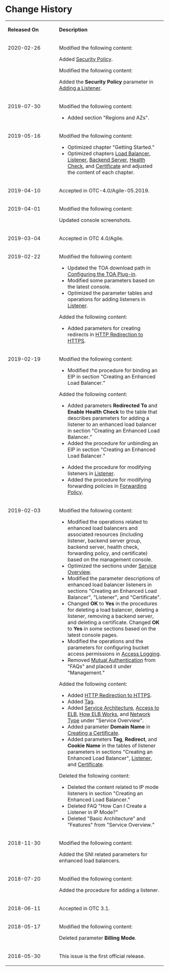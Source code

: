 # Change History<a name="EN-US_TOPIC_0098947025"></a>

<a name="table315225518207"></a>
<table><tbody><tr id="row0152755112018"><td class="cellrowborder" valign="top" width="32.33%"><p id="p1510063914215"><a name="p1510063914215"></a><a name="p1510063914215"></a><strong id="b17530911145216"><a name="b17530911145216"></a><a name="b17530911145216"></a>Released On</strong></p>
</td>
<td class="cellrowborder" valign="top" width="67.67%"><p id="p101007397211"><a name="p101007397211"></a><a name="p101007397211"></a><strong id="b84235270617926"><a name="b84235270617926"></a><a name="b84235270617926"></a>Description</strong></p>
</td>
</tr>
<tr id="row1570102518574"><td class="cellrowborder" valign="top" width="32.33%"><p id="p2570112516573"><a name="p2570112516573"></a><a name="p2570112516573"></a>2020-02-26</p>
</td>
<td class="cellrowborder" valign="top" width="67.67%"><p id="p14412740580"><a name="p14412740580"></a><a name="p14412740580"></a>Modified the following content:</p>
<p id="p833223518016"><a name="p833223518016"></a><a name="p833223518016"></a>Added <a href="security-policy.md">Security Policy</a>.</p>
<p id="p11634152635816"><a name="p11634152635816"></a><a name="p11634152635816"></a>Modified the following content:</p>
<p id="p134721711301"><a name="p134721711301"></a><a name="p134721711301"></a>Added the <strong id="b883319261677"><a name="b883319261677"></a><a name="b883319261677"></a>Security Policy</strong> parameter in <a href="adding-a-listener.md">Adding a Listener</a>.</p>
</td>
</tr>
<tr id="row5263172717215"><td class="cellrowborder" valign="top" width="32.33%"><p id="p5945928122115"><a name="p5945928122115"></a><a name="p5945928122115"></a>2019-07-30</p>
</td>
<td class="cellrowborder" valign="top" width="67.67%"><p id="p4945102852115"><a name="p4945102852115"></a><a name="p4945102852115"></a>Modified the following content:</p>
<a name="ul994513288215"></a><a name="ul994513288215"></a><ul id="ul994513288215"><li>Added section "Regions and AZs".</li></ul>
</td>
</tr>
<tr id="row14517581113"><td class="cellrowborder" valign="top" width="32.33%"><p id="p204521257112"><a name="p204521257112"></a><a name="p204521257112"></a>2019-05-16</p>
</td>
<td class="cellrowborder" valign="top" width="67.67%"><p id="p34522515119"><a name="p34522515119"></a><a name="p34522515119"></a>Modified the following content:</p>
<a name="ul16904145411111"></a><a name="ul16904145411111"></a><ul id="ul16904145411111"><li>Optimized chapter "Getting Started."</li><li>Optimized chapters <a href="load-balancer.md">Load Balancer</a>, <a href="listener.md">Listener</a>, <a href="backend-server.md">Backend Server</a>, <a href="health-check.md">Health Check</a>, and <a href="certificate.md">Certificate</a> and adjusted the content of each chapter.</li></ul>
</td>
</tr>
<tr id="row168913231153"><td class="cellrowborder" valign="top" width="32.33%"><p id="p39072361510"><a name="p39072361510"></a><a name="p39072361510"></a>2019-04-10</p>
</td>
<td class="cellrowborder" valign="top" width="67.67%"><p id="p19020235158"><a name="p19020235158"></a><a name="p19020235158"></a>Accepted in OTC-4.0/Agile-05.2019.</p>
</td>
</tr>
<tr id="row7750195122218"><td class="cellrowborder" valign="top" width="32.33%"><p id="p67533516222"><a name="p67533516222"></a><a name="p67533516222"></a>2019-04-01</p>
</td>
<td class="cellrowborder" valign="top" width="67.67%"><p id="p791355202220"><a name="p791355202220"></a><a name="p791355202220"></a>Modified the following content:</p>
<p id="p1392205518229"><a name="p1392205518229"></a><a name="p1392205518229"></a>Updated console screenshots.</p>
</td>
</tr>
<tr id="row1430818131058"><td class="cellrowborder" valign="top" width="32.33%"><p id="p103080135518"><a name="p103080135518"></a><a name="p103080135518"></a>2019-03-04</p>
</td>
<td class="cellrowborder" valign="top" width="67.67%"><p id="p163082137513"><a name="p163082137513"></a><a name="p163082137513"></a>Accepted in OTC 4.0/Agile.</p>
</td>
</tr>
<tr id="row6755110204918"><td class="cellrowborder" valign="top" width="32.33%"><p id="p18756131011491"><a name="p18756131011491"></a><a name="p18756131011491"></a>2019-02-22</p>
</td>
<td class="cellrowborder" valign="top" width="67.67%"><p id="p57568107499"><a name="p57568107499"></a><a name="p57568107499"></a>Modified the following content:</p>
<a name="ul5551926762"></a><a name="ul5551926762"></a><ul id="ul5551926762"><li>Updated the TOA download path in <a href="configuring-the-toa-plug-in.md">Configuring the TOA Plug-in</a>.</li><li>Modified some parameters based on the latest console.</li><li>Optimized the parameter tables and operations for adding listeners in <a href="listener.md">Listener</a>.</li></ul>
<p id="p4925141115612"><a name="p4925141115612"></a><a name="p4925141115612"></a>Added the following content:</p>
<a name="ul143718218319"></a><a name="ul143718218319"></a><ul id="ul143718218319"><li>Added parameters for creating redirects in <a href="http-redirection-to-https.md">HTTP Redirection to HTTPS</a>.</li></ul>
</td>
</tr>
<tr id="row560954234615"><td class="cellrowborder" valign="top" width="32.33%"><p id="p11610742144614"><a name="p11610742144614"></a><a name="p11610742144614"></a>2019-02-19</p>
</td>
<td class="cellrowborder" valign="top" width="67.67%"><p id="p2070513236118"><a name="p2070513236118"></a><a name="p2070513236118"></a>Modified the following content:</p>
<a name="ul61912551125"></a><a name="ul61912551125"></a><ul id="ul61912551125"><li>Modified the procedure for binding an EIP in section "Creating an Enhanced Load Balancer."</li></ul>
<p id="p1561014234616"><a name="p1561014234616"></a><a name="p1561014234616"></a>Added the following content:</p>
<a name="ul120313511768"></a><a name="ul120313511768"></a><ul id="ul120313511768"><li>Added parameters <strong id="b493511444918"><a name="b493511444918"></a><a name="b493511444918"></a>Redirected To</strong> and <strong id="b1393617444910"><a name="b1393617444910"></a><a name="b1393617444910"></a>Enable Health Check</strong> to the table that describes parameters for adding a listener to an enhanced load balancer in section "Creating an Enhanced Load Balancer."</li><li>Added the procedure for unbinding an EIP in section "Creating an Enhanced Load Balancer."</li></ul>
<a name="ul16765927122610"></a><a name="ul16765927122610"></a><ul id="ul16765927122610"><li>Added the procedure for modifying listeners in <a href="listener.md">Listener</a>.</li><li>Added the procedure for modifying forwarding policies in <a href="forwarding-policy.md">Forwarding Policy</a>.</li></ul>
</td>
</tr>
<tr id="row1674233755916"><td class="cellrowborder" valign="top" width="32.33%"><p id="p874312379594"><a name="p874312379594"></a><a name="p874312379594"></a>2019-02-03</p>
</td>
<td class="cellrowborder" valign="top" width="67.67%"><p id="p62295814455"><a name="p62295814455"></a><a name="p62295814455"></a>Modified the following content:</p>
<a name="ul5543165122017"></a><a name="ul5543165122017"></a><ul id="ul5543165122017"><li>Modified the operations related to enhanced load balancers and associated resources (including listener, backend server group, backend server, health check, forwarding policy, and certificate) based on the management console.</li><li>Optimized the sections under <a href="service-overview.md">Service Overview</a>.</li><li>Modified the parameter descriptions of enhanced load balancer listeners in sections "Creating an Enhanced Load Balancer", "Listener", and "Certificate".</li><li>Changed <strong id="b7772143681219"><a name="b7772143681219"></a><a name="b7772143681219"></a>OK</strong> to <strong id="b1639510404125"><a name="b1639510404125"></a><a name="b1639510404125"></a>Yes</strong> in the procedures for deleting a load balancer, deleting a listener, removing a backend server, and deleting a certificate. Changed <strong id="b104081475514"><a name="b104081475514"></a><a name="b104081475514"></a>OK</strong> to <strong id="b12408167159"><a name="b12408167159"></a><a name="b12408167159"></a>Yes</strong> in some sections based on the latest console pages.</li><li>Modified the operations and the parameters for configuring bucket access permissions in <a href="access-logging.md">Access Logging</a>.</li><li>Removed <a href="mutual-authentication.md">Mutual Authentication</a> from "FAQs" and placed it under "Management."</li></ul>
<div class="p" id="p4709725103213"><a name="p4709725103213"></a><a name="p4709725103213"></a>Added the following content:<a name="ul372813256321"></a><a name="ul372813256321"></a><ul id="ul372813256321"><li>Added <a href="http-redirection-to-https.md">HTTP Redirection to HTTPS</a>.</li><li>Added <a href="tag.md">Tag</a>.</li><li>Added <a href="what-is-elastic-load-balancing.md#section031725010213">Service Architecture</a>, <a href="what-is-elastic-load-balancing.md#section17818164132517">Access to ELB</a>, <a href="how-elb-works.md">How ELB Works</a>, and <a href="network-type-0.md">Network Type</a> under "Service Overview".</li><li>Added parameter <strong id="b842352706164142"><a name="b842352706164142"></a><a name="b842352706164142"></a>Domain Name</strong> in <a href="creating-a-certificate.md">Creating a Certificate</a>.</li><li>Added parameters <strong id="b842352706103052"><a name="b842352706103052"></a><a name="b842352706103052"></a>Tag</strong>, <strong id="b842352706103128"><a name="b842352706103128"></a><a name="b842352706103128"></a>Redirect</strong>, and <strong id="b842352706103131"><a name="b842352706103131"></a><a name="b842352706103131"></a>Cookie Name</strong> in the tables of listener parameters in sections "Creating an Enhanced Load Balancer", <a href="listener.md">Listener</a>, and <a href="certificate.md">Certificate</a>.</li></ul>
</div>
<p id="p3728102520328"><a name="p3728102520328"></a><a name="p3728102520328"></a>Deleted the following content:</p>
<a name="ul209851442183216"></a><a name="ul209851442183216"></a><ul id="ul209851442183216"><li>Deleted the content related to IP mode listeners in section "Creating an Enhanced Load Balancer."</li><li>Deleted FAQ "How Can I Create a Listener in IP Mode?"</li><li>Deleted "Basic Architecture" and "Features" from "Service Overview."</li></ul>
</td>
</tr>
<tr id="row16667161163019"><td class="cellrowborder" valign="top" width="32.33%"><p id="p2667191143011"><a name="p2667191143011"></a><a name="p2667191143011"></a>2018-11-30</p>
</td>
<td class="cellrowborder" valign="top" width="67.67%"><p id="p1810093113015"><a name="p1810093113015"></a><a name="p1810093113015"></a>Modified the following content:</p>
<p id="p151028312306"><a name="p151028312306"></a><a name="p151028312306"></a>Added the SNI related parameters for enhanced load balancers.</p>
</td>
</tr>
<tr id="row973417313509"><td class="cellrowborder" valign="top" width="32.33%"><p id="p1373513195012"><a name="p1373513195012"></a><a name="p1373513195012"></a>2018-07-20</p>
</td>
<td class="cellrowborder" valign="top" width="67.67%"><p id="p1763944810503"><a name="p1763944810503"></a><a name="p1763944810503"></a>Modified the following content:</p>
<p id="p111318542469"><a name="p111318542469"></a><a name="p111318542469"></a>Added the procedure for adding a listener.</p>
</td>
</tr>
<tr id="row1543631517460"><td class="cellrowborder" valign="top" width="32.33%"><p id="p10436171514616"><a name="p10436171514616"></a><a name="p10436171514616"></a>2018-06-11</p>
</td>
<td class="cellrowborder" valign="top" width="67.67%"><p id="p9505184616466"><a name="p9505184616466"></a><a name="p9505184616466"></a>Accepted in OTC 3.1.</p>
</td>
</tr>
<tr id="row1276911420488"><td class="cellrowborder" valign="top" width="32.33%"><p id="p2769104144811"><a name="p2769104144811"></a><a name="p2769104144811"></a>2018-05-17</p>
</td>
<td class="cellrowborder" valign="top" width="67.67%"><p id="p1347912215714"><a name="p1347912215714"></a><a name="p1347912215714"></a>Modified the following content:</p>
<p id="p1776917414820"><a name="p1776917414820"></a><a name="p1776917414820"></a>Deleted parameter <strong id="b84235270610632"><a name="b84235270610632"></a><a name="b84235270610632"></a>Billing Mode</strong>.</p>
</td>
</tr>
<tr id="row14153955172017"><td class="cellrowborder" valign="top" width="32.33%"><p id="p919853182212"><a name="p919853182212"></a><a name="p919853182212"></a>2018-05-30</p>
</td>
<td class="cellrowborder" valign="top" width="67.67%"><p id="p1915375515205"><a name="p1915375515205"></a><a name="p1915375515205"></a>This issue is the first official release.</p>
</td>
</tr>
</tbody>
</table>

